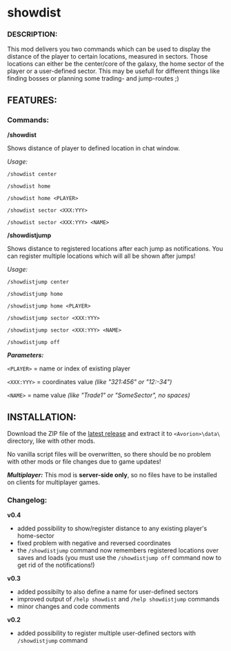 # showdist

### DESCRIPTION:
This mod delivers you two commands which can be used to display the distance of the player to certain locations, measured in sectors.
Those locations can either be the center/core of the galaxy, the home sector of the player or a user-defined sector.
This may be usefull for different things like finding bosses or planning some trading- and jump-routes ;)

## FEATURES:
### Commands:


**/showdist**

Shows distance of player to defined location in chat window.

*Usage:*

`/showdist center`

`/showdist home`

`/showdist home <PLAYER>`

`/showdist sector <XXX:YYY>`

`/showdist sector <XXX:YYY> <NAME>`


**/showdistjump**

Shows distance to registered locations after each jump as notifications.
You can register multiple locations which will all be shown after jumps!

*Usage:*

`/showdistjump center`

`/showdistjump home`

`/showdistjump home <PLAYER>`

`/showdistjump sector <XXX:YYY>`

`/showdistjump sector <XXX:YYY> <NAME>`

`/showdistjump off`


__*Parameters:*__

`<PLAYER>` = name or index of existing player

`<XXX:YYY>` = coordinates value *(like "321:456" or "12:-34")*

`<NAME>` = name value *(like "Trade1" or "SomeSector", no spaces)*


## INSTALLATION:
Download the ZIP file of the [latest release](https://github.com/w00zla/avorion-showdist/releases) and extract it to `<Avorion>\data\` directory, like with other mods.

No vanilla script files will be overwritten, so there should be no problem with other mods or file changes due to game updates!

__*Multiplayer:*__ This mod is **server-side only**, so no files have to be installed on clients for multiplayer games.


### Changelog:

**v0.4**

- added possibility to show/register distance to any existing player's home-sector
- fixed problem with negative and reversed coordinates
- the `/showdistjump` command now remembers registered locations over saves and loads (you must use the `/showdistjump off` command now to get rid of the notifications!) 

**v0.3**

- added possibilty to also define a name for user-defined sectors
- improved output of `/help showdist` and `/help showdistjump` commands
- minor changes and code comments

**v0.2**

- added possibility to register multiple user-defined sectors with `/showdistjump` command

